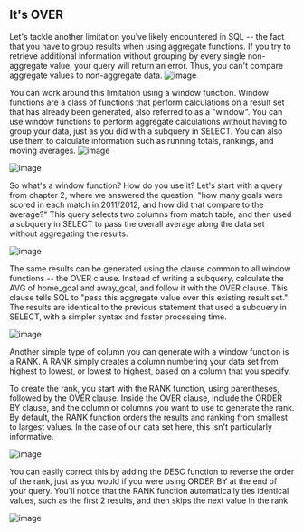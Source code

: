 ## It's OVER

Let's tackle another limitation you've likely encountered in SQL -- the fact that you have to group results when using aggregate functions. If you try to retrieve additional information without grouping by every single non-aggregate value, your query will return an error. Thus, you can't compare aggregate values to non-aggregate data.
![image](https://user-images.githubusercontent.com/118057504/219614928-07633814-8f09-4b28-8886-4e31a6d2dc8a.png)

You can work around this limitation using a window function. Window functions are a class of functions that perform calculations on a result set that has already been generated, also referred to as a "window". You can use window functions to perform aggregate calculations without having to group your data, just as you did with a subquery in SELECT. You can also use them to calculate information such as running totals, rankings, and moving averages.
![image](https://user-images.githubusercontent.com/118057504/219615253-5b22113e-df7c-48a0-8ada-54fae093dd0f.png)

![image](https://user-images.githubusercontent.com/118057504/219616021-84e69eae-49e0-40ce-8653-13d0f58b13cb.png)

So what's a window function? How do you use it? Let's start with a query from chapter 2, where we answered the question, "how many goals were scored in each match in 2011/2012, and how did that compare to the average?" This query selects two columns from match table, and then used a subquery in SELECT to pass the overall average along the data set without aggregating the results.

![image](https://user-images.githubusercontent.com/118057504/219616125-91d0d70b-ea45-4da2-a540-0f90e04fb29b.png)

The same results can be generated using the clause common to all window functions -- the OVER clause. Instead of writing a subquery, calculate the AVG of home_goal and away_goal, and follow it with the OVER clause. This clause tells SQL to "pass this aggregate value over this existing result set." The results are identical to the previous statement that used a subquery in SELECT, with a simpler syntax and faster processing time.

![image](https://user-images.githubusercontent.com/118057504/219616538-f7cb29ee-3255-404a-abf1-a94986d88cfe.png)

Another simple type of column you can generate with a window function is a RANK. A RANK simply creates a column numbering your data set from highest to lowest, or lowest to highest, based on a column that you specify.

To create the rank, you start with the RANK function, using parentheses, followed by the OVER clause. Inside the OVER clause, include the ORDER BY clause, and the column or columns you want to use to generate the rank. By default, the RANK function orders the results and ranking from smallest to largest values. In the case of our data set here, this isn't particularly informative.

![image](https://user-images.githubusercontent.com/118057504/219617173-873cdd3e-a995-4cc8-97f5-b96550be288b.png)

You can easily correct this by adding the DESC function to reverse the order of the rank, just as you would if you were using ORDER BY at the end of your query. You'll notice that the RANK function automatically ties identical values, such as the first 2 results, and then skips the next value in the rank.


![image](https://user-images.githubusercontent.com/118057504/219617646-8e75ba00-12ed-417b-8b38-0355a8f6a934.png)

